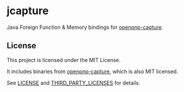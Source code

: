 # jcapture
Java Foreign Function & Memory bindings for [openpnp-capture](https://github.com/openpnp/openpnp-capture).

## License

This project is licensed under the MIT License.

It includes binaries from [openpnp-capture](https://github.com/openpnp/openpnp-capture), which is also MIT licensed.  

See [LICENSE](./LICENSE) and [THIRD_PARTY_LICENSES](./THIRD_PARTY_LICENSES) for details.